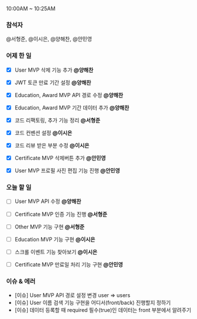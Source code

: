10:00AM \~ 10:25AM

### 참석자

@서형준, @이시은, @양해찬, @안민영

### 어제 한 일

* [x] User MVP 삭제 기능 추가 **@양해찬**
* [x] JWT 토큰 만료 기간 설정 **@양해찬**
* [x] Education, Award MVP API 경로 수정 **@양해찬**
* [x] Education, Award MVP 기간 데이터 추가 **@양해찬**
* [x] 코드 리팩토링, 추가 기능 정리 **@서형준**
* [x] 코드 컨벤션 설정 **@이시은**
* [x] 코드 리뷰 받은 부분 수정 **@이시은**
* [x] Certificate MVP 삭제버튼 추가 **@안민영**
* [x] User MVP 프로필 사진 편집 기능 진행 **@안민영**


### 오늘 할 일

* [ ] User MVP API 수정 **@양해찬**
* [ ] Certificate MVP 인증 기능 진행 **@서형준**
* [ ] Other MVP 기능 구현 **@서형준**
* [ ] Education MVP 기능 구현 **@이시은**
* [ ] 스크롤 이벤트 기능 찾아보기 **@이시은**
* [ ] Certificate MVP 만료일 처리 기능 구현 **@안민영**


### 이슈 & 에러

* [이슈] User MVP API 경로 설정 변경 user => users 
* [이슈] User 이름 검색 기능 구현을 어디서(front/back) 진행할지 정하기
* [이슈] 데이터 등록할 때 required 필수(true)인 데이터는 front 부분에서 알려주기